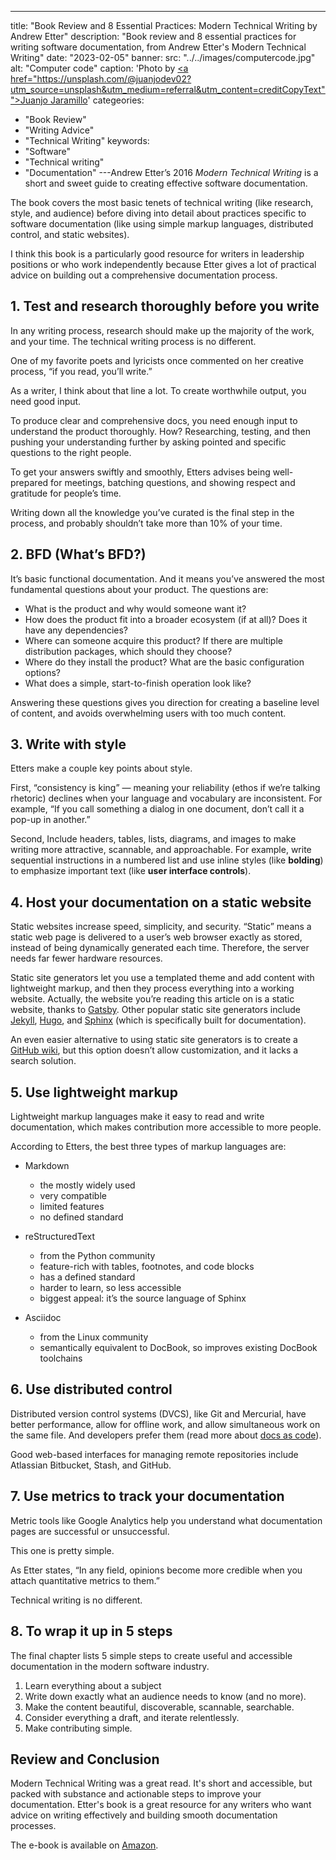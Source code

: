---
title: "Book Review and 8 Essential Practices: Modern Technical Writing by Andrew Etter"
description: "Book review and 8 essential practices for writing software documentation, from Andrew Etter's Modern Technical Writing"
date: "2023-02-05"
banner:
  src: "../../images/computercode.jpg"
  alt: "Computer code"
  caption: 'Photo by <u><a href="https://unsplash.com/@juanjodev02?utm_source=unsplash&utm_medium=referral&utm_content=creditCopyText"">Juanjo Jaramillo</a></u>'
categeories:
  - "Book Review"
  - "Writing Advice"
  - "Technical Writing"
keywords:
  - "Software"
  - "Technical writing"
  - "Documentation"
---Andrew Etter’s 2016 *Modern Technical Writing* is a short and sweet guide to creating effective software documentation. 

The book covers the most basic tenets of technical writing (like research, style, and audience) before diving into detail about practices specific to software documentation (like using simple markup languages, distributed control, and static websites).

I think this book is a particularly good resource for writers in leadership positions or who work independently because Etter gives a lot of practical advice on building out a comprehensive documentation process.

## 1. Test and research thoroughly before you write

In any writing process, research should make up the majority of the work, and your time. The technical writing process is no different. 

One of my favorite poets and lyricists once commented on her creative process, “if you read, you’ll write.” 

As a writer, I think about that line a lot. To create worthwhile output, you need good input.

To produce clear and comprehensive docs, you need enough input to understand the product thoroughly. How? Researching, testing, and then pushing your understanding further by asking pointed and specific questions to the right people. 

To get your answers swiftly and smoothly, Etters advises being well-prepared for meetings, batching questions, and showing respect and gratitude for people’s time. 

Writing down all the knowledge you’ve curated is the final step in the process, and probably shouldn’t take more than 10% of your time.

## 2. BFD (What’s BFD?)

It’s basic functional documentation. And it means you’ve answered the most fundamental questions about your product. The questions are:

* What is the product and why would someone want it?
* How does the product fit into a broader ecosystem (if at all)? Does it have any dependencies?
* Where can someone acquire this product? If there are multiple distribution packages, which should they choose?
* Where do they install the product? What are the basic configuration options?
* What does a simple, start-to-finish operation look like?

Answering these questions gives you direction for creating a baseline level of content, and avoids overwhelming users with too much content.

## 3. Write with style

Etters make a couple key points about style.

First, “consistency is king” — meaning your reliability (ethos if we’re talking rhetoric) declines when your language and vocabulary are inconsistent. For example, “If you call something a dialog in one document, don’t call it a pop-up in another.”

Second, Include headers, tables, lists, diagrams, and images to make writing more attractive, scannable, and approachable. For example, write sequential instructions in a numbered list and use inline styles (like **bolding**) to emphasize important text (like **user interface controls**).

## 4. Host your documentation on a static website

Static websites increase speed, simplicity, and security. “Static” means a static web page is delivered to a user’s web browser exactly as stored, instead of being dynamically generated each time. Therefore, the server needs far fewer hardware resources.

Static site generators let you use a templated theme and add content with lightweight markup, and then they process everything into a working website. Actually, the website you’re reading this article on is a static website, thanks to [Gatsby](https://www.gatsbyjs.com/docs/glossary/static-site-generator/). Other popular static site generators include [Jekyll](https://jekyllrb.com/), [Hugo](https://gohugo.io/), and [Sphinx](https://www.sphinx-doc.org/en/master/) (which is specifically built for documentation).

An even easier alternative to using static site generators is to create a [GitHub wiki](https://docs.github.com/en/communities/documenting-your-project-with-wikis/about-wikis), but this option doesn’t allow customization, and it lacks a search solution.

## 5. Use lightweight markup

Lightweight markup languages make it easy to read and write documentation, which makes contribution more accessible to more people.

According to Etters, the best three types of markup languages are: 

* Markdown

  * t﻿he mostly widely used
  * very compatible
  * l﻿imited features
  * no defined standard
* reStructuredText

  * f﻿rom the Python community
  * feature-rich with tables, footnotes, and code blocks
  * has a defined standard
  * harder to learn, so less accessible
  * biggest appeal: it’s the source language of Sphinx
* Asciidoc

  * from the Linux community
  * semantically equivalent to DocBook, so improves existing DocBook toolchains

## 6. Use distributed control

Distributed version control systems (DVCS), like Git and Mercurial, have better performance, allow for offline work, and allow simultaneous work on the same file. And developers prefer them (read more about [docs as code](https://www.writethedocs.org/guide/docs-as-code/)).

Good web-based interfaces for managing remote repositories include Atlassian Bitbucket, Stash, and GitHub.

## 7. Use metrics to track your documentation

Metric tools like Google Analytics help you understand what documentation pages are successful or unsuccessful.

This one is pretty simple. 

As Etter states, “In any field, opinions become more credible when you attach quantitative metrics to them.”

Technical writing is no different.

## 8. To wrap it up in 5 steps

The final chapter lists 5 simple steps to create useful and accessible documentation in the modern software industry.

1. Learn everything about a subject
2. Write down exactly what an audience needs to know (and no more).
3. Make the content beautiful, discoverable, scannable, searchable.
4. Consider everything a draft, and iterate relentlessly.
5. Make contributing simple.

## Review and Conclusion

Modern Technical Writing was a great read. It's short and accessible, but packed with substance and actionable steps to improve your documentation. Etter's book is a great resource for any writers who want advice on writing effectively and building smooth documentation processes.

The e-book is available on [Amazon](https://www.amazon.com/Modern-Technical-Writing-Introduction-Documentation-ebook/dp/B01A2QL9SS).